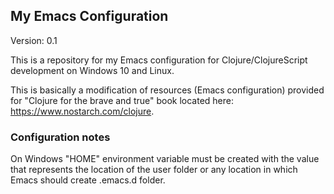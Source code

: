 ## My Emacs Configuration

Version: 0.1

This is a repository for my Emacs configuration for Clojure/ClojureScript development
on Windows 10 and Linux.

This is basically a modification of resources (Emacs configuration) provided for
"Clojure for the brave and true" book located here: https://www.nostarch.com/clojure.

### Configuration notes

On Windows "HOME" environment variable must be created with the value that represents the location of the user folder or any location in which Emacs should
create .emacs.d folder.

